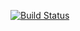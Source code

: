 [![Build Status](https://travis-ci.org/levibostian/danger-ios_version_change.svg?branch=master)](https://travis-ci.org/levibostian/danger-ios_version_change)
